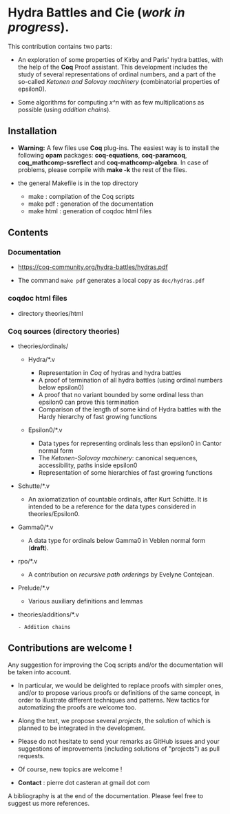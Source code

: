 #  Hydra Battles and Cie (_work in progress_).

This contribution contains two parts:

- An exploration of some properties of Kirby and Paris' hydra battles, with the help of the **Coq** Proof assistant. This development includes the study of several representations of ordinal numbers, and a part of the so-called _Ketonen and Solovay machinery_ (combinatorial properties of epsilon0).

- Some algorithms for computing _x^n_ with as few multiplications as possible (using _addition chains_).


##  Installation
-   __Warning:__  A few files use __Coq__ plug-ins. The easiest way is to install  the following __opam__ packages:
      __coq-equations__,  __coq-paramcoq__, __coq_mathcomp-ssreflect__ and 
    __coq-mathcomp-algebra__. In case of problems, please compile with __make -k__ the rest of the files.
      
-  the general Makefile is in the top directory 
     - make : compilation of the Coq scripts
     - make pdf : generation of the documentation
     - make html : generation of coqdoc html files 

##   Contents

### Documentation
- https://coq-community.org/hydra-battles/hydras.pdf
     
- The command `make pdf` generates a local copy as `doc/hydras.pdf`

###  coqdoc html files
 - directory theories/html


### Coq sources (directory theories)

- theories/ordinals/
  -   Hydra/*.v 
      -    Representation in _Coq_ of hydras and hydra 
   battles
      - A proof of termination of all hydra battles (using ordinal numbers below epsilon0)
      - A proof that no variant bounded by some ordinal less than epsilon0 can prove this termination
      - Comparison of the length of some kind of Hydra battles with the Hardy hierarchy of fast growing functions
    
  -  Epsilon0/*.v
	  - Data types for representing ordinals less than epsilon0 in Cantor normal form
	  - The _Ketonen-Solovay machinery_: canonical sequences, accessibility, paths inside epsilon0
	  - Representation of some hierarchies of fast growing functions
   
 -  Schutte/*.v
       - An axiomatization of countable ordinals, after Kurt Schütte. It is intended to be a reference for the data types considered in theories/Epsilon0.

  - Gamma0/*.v
       - A data type for ordinals below Gamma0 in Veblen normal form (**draft**).
  
  - rpo/*.v
      - A contribution on _recursive path orderings_ by Evelyne Contejean.
  
  - Prelude/*.v
     - Various auxiliary definitions and lemmas

- theories/additions/*.v
  
      - Addition chains

 
## Contributions are welcome ! 
  Any suggestion for improving the Coq scripts and/or the documentation will be taken into account.
  
  - In particular, we would be delighted to replace proofs with simpler ones, and/or to propose various proofs or definitions of the same concept, in order to illustrate different techniques and patterns. New tactics for automatizing the proofs are welcome too.

  - Along the text, we propose several _projects_, the solution of which is planned to be integrated in the development. 
  
 - Please do not hesitate to send your remarks as GitHub  issues and your suggestions of improvements (including solutions of "projects") as pull requests. 
 - Of course, new topics are welcome !
  
 - __Contact__ : pierre dot casteran at gmail dot com   

A bibliography is at the end of the documentation. Please feel free to suggest us more references. 

